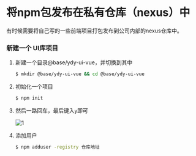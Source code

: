 #  将npm包发布在私有仓库（nexus）中

有时候需要将自己写的一些前端项目打包发布到公司内部的nexus仓库中。

### 新建一个 UI库项目

1. 新建一个目录@base/ydy-ui-vue，并切换到其中

   ```bash
   $ mkdir @base/ydy-ui-vue && cd @base/ydy-ui-vue
   ```

2. 初始化一个项目

   ```bash
   $ npm init
   ```

3. 然后一路回车，最后键入`y`即可

   ![1](https://tva1.sinaimg.cn/large/e6c9d24ely1h43xr50y85j21m60u00vu.jpg)

4. 添加用户

   ```bash
   $ npm adduser -registry 仓库地址
   ```

